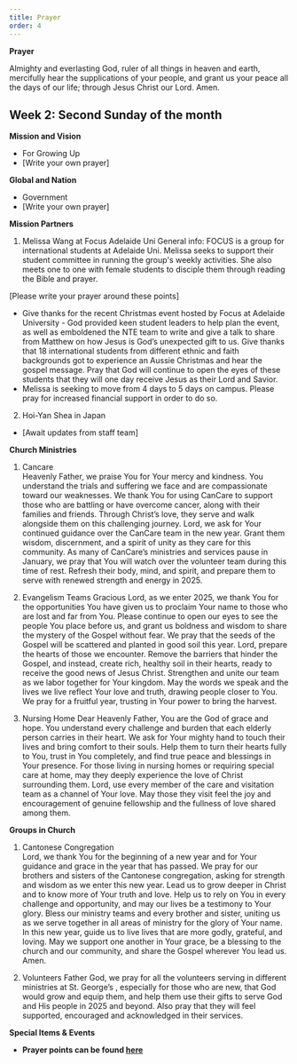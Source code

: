 ```yaml
---
title: Prayer
order: 4
---
```

**Prayer**

Almighty and everlasting God, ruler of all things in heaven and earth, mercifully hear the supplications of your people, and grant us your peace all the days of our life; through Jesus Christ our Lord. Amen.

## Week 2: Second Sunday of the month


**Mission and Vision**
- For Growing Up
- [Write your own prayer]
  
**Global and Nation**
- Government
- [Write your own prayer]
  
**Mission Partners**
1. Melissa Wang at Focus Adelaide Uni
General info: FOCUS is a group for international students at Adelaide Uni. Melissa seeks to support their student committee in running the group's weekly activities. She also meets one to one with female students to disciple them through reading the Bible and prayer.

[Please write your prayer around these points]
- Give thanks for the recent Christmas event hosted by Focus at Adelaide University - God provided keen student leaders to help plan the event, as well as emboldened the NTE team to write and give a talk to share from Matthew on how Jesus is God’s unexpected gift to us. Give thanks that 18 international students from different ethnic and faith backgrounds got to experience an Aussie Christmas and hear the gospel message. Pray that God will continue to open the eyes of these students that they will one day receive Jesus as their Lord and Savior. 
- Melissa is seeking to move from 4 days to 5 days on campus. Please pray for increased financial support in order to do so. 

2. Hoi-Yan Shea in Japan
- [Await updates from staff team]

**Church Ministries**
1. Cancare  
Heavenly Father, we praise You for Your mercy and kindness. You understand the trials and suffering we face and are compassionate toward our weaknesses. We thank You for using CanCare to support those who are battling or have overcome cancer, along with their families and friends. Through Christ’s love, they serve and walk alongside them on this challenging journey. Lord, we ask for Your continued guidance over the CanCare team in the new year. Grant them wisdom, discernment, and a spirit of unity as they care for this community. As many of CanCare’s ministries and services pause in January, we pray that You will watch over the volunteer team during this time of rest. Refresh their body, mind, and spirit, and prepare them to serve with renewed strength and energy in 2025.  

2. Evangelism Teams 
Gracious Lord, as we enter 2025, we thank You for the opportunities You have given us to proclaim Your name to those who are lost and far from You. Please continue to open our eyes to see the people You place before us, and grant us boldness and wisdom to share the mystery of the Gospel without fear. We pray that the seeds of the Gospel will be scattered and planted in good soil this year. Lord, prepare the hearts of those we encounter. Remove the barriers that hinder the Gospel, and instead, create rich, healthy soil in their hearts, ready to receive the good news of Jesus Christ. Strengthen and unite our team as we labor together for Your kingdom. May the words we speak and the lives we live reflect Your love and truth, drawing people closer to You. We pray for a fruitful year, trusting in Your power to bring the harvest.

3. Nursing Home
Dear Heavenly Father, You are the God of grace and hope. You understand every challenge and burden that each elderly person carries in their heart. We ask for Your mighty hand to touch their lives and bring comfort to their souls. Help them to turn their hearts fully to You, trust in You completely, and find true peace and blessings in Your presence. For those living in nursing homes or requiring special care at home, may they deeply experience the love of Christ surrounding them. Lord, use every member of the care and visitation team as a channel of Your love. May those they visit feel the joy and encouragement of genuine fellowship and the fullness of love shared among them.

**Groups in Church**
1. Cantonese Congregation  
Lord, we thank You for the beginning of a new year and for Your guidance and grace in the year that has passed. We pray for our brothers and sisters of the Cantonese congregation, asking for strength and wisdom as we enter this new year. Lead us to grow deeper in Christ and to know more of Your truth and love. Help us to rely on You in every challenge and opportunity, and may our lives be a testimony to Your glory. Bless our ministry teams and every brother and sister, uniting us as we serve together in all areas of ministry for the glory of Your name. In this new year, guide us to live lives that are more godly, grateful, and loving. May we support one another in Your grace, be a blessing to the church and our community, and share the Gospel wherever You lead us. Amen.

2. Volunteers 
Father God, we pray for all the volunteers serving in different ministries at St. George’s , especially for those who are new, that God would grow and equip them, and help them use their gifts to serve God and His people in 2025 and beyond. Also pray that they will feel supported, encouraged and acknowledged in their services.

**Special Items & Events**  


- **Prayer points can be found [here](https://stgeorgeshurstville.org.au/prayer)**



